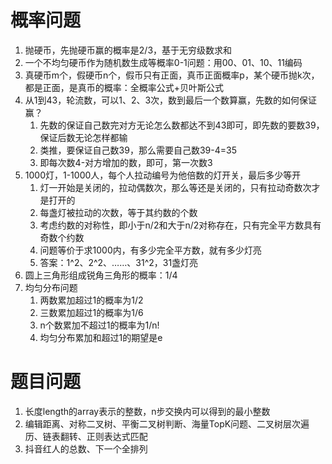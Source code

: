 # 概率问题

1. 抛硬币，先抛硬币赢的概率是2/3，基于无穷级数求和
2. 一个不均匀硬币作为随机数生成等概率0-1问题：用00、01、10、11编码
3. 真硬币m个，假硬币n个，假币只有正面，真币正面概率p，某个硬币抛k次，都是正面，是真币的概率：全概率公式+贝叶斯公式
4. 从1到43，轮流数，可以1、2、3次，数到最后一个数算赢，先数的如何保证赢？
   1. 先数的保证自己数完对方无论怎么数都达不到43即可，即先数的要数39，保证后数无论怎样都输
   2. 类推，要保证自己数39，那么需要自己数39-4=35
   3. 即每次数4-对方增加的数，即可，第一次数3
5. 1000灯，1-1000人，每个人拉动编号为他倍数的灯开关，最后多少等开
   1. 灯一开始是关闭的，拉动偶数次，那么等还是关闭的，只有拉动奇数次才是打开的
   2. 每盏灯被拉动的次数，等于其约数的个数
   3. 考虑约数的对称性，即小于n/2和大于n/2对称存在，只有完全平方数具有奇数个约数
   4. 问题等价于求1000内，有多少完全平方数，就有多少灯亮
   5. 答案：1^2、2^2、……、31^2，31盏灯亮
6. 圆上三角形组成锐角三角形的概率：1/4
7. 均匀分布问题
   1. 两数累加超过1的概率为1/2
   2. 三数累加超过1的概率为1/6
   3. n个数累加不超过1的概率为1/n!
   4. 均匀分布累加和超过1的期望是e


# 题目问题

1. 长度length的array表示的整数，n步交换内可以得到的最小整数
2. 编辑距离、对称二叉树、平衡二叉树判断、海量TopK问题、二叉树层次遍历、链表翻转、正则表达式匹配
3. 抖音红人的总数、下一个全排列
